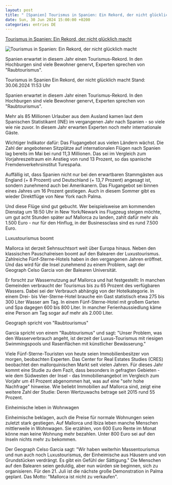 ```yaml
---
layout: post
title: " [Spanien] Tourismus in Spanien: Ein Rekord, der nicht glücklich macht"
date: Sun, 30 Jun 2024 15:00:00 +0200
categories: entries DE
---
```

[Tourismus in Spanien: Ein Rekord, der nicht glücklich macht](https://www.tagesschau.de/ausland/europa/spanien-tourismus-overtourism-100.html)

![Tourismus in Spanien: Ein Rekord, der nicht glücklich macht](https://images.tagesschau.de/image/1b4f0ee8-4669-4859-b5cd-d033f4c55dd2/AAABkGiO6VI/AAABjwnlFvA/16x9-1280/spanien-tourismus-110.jpg)

Spanien erwartet in diesem Jahr einen Tourismus-Rekord. In den Hochburgen sind viele Bewohner genervt, Experten sprechen von "Raubtourismus".

Tourismus in Spanien Ein Rekord, der nicht glücklich macht Stand: 30.06.2024 11:53 Uhr

Spanien erwartet in diesem Jahr einen Tourismus-Rekord. In den Hochburgen sind viele Bewohner genervt, Experten sprechen von "Raubtourismus".

Mehr als 85 Millionen Urlauber aus dem Ausland kamen laut dem Spanischen Statistikamt (INE) im vergangenen Jahr nach Spanien - so viele wie nie zuvor. In diesem Jahr erwarten Experten noch mehr internationale Gäste.

Wichtiger Indikator dafür: Das Flugangebot aus vielen Ländern wächst. Die Zahl der angebotenen Sitzplätze auf internationalen Flügen nach Spanien lag bereits im Mai bei rund 11,3 Millionen. Das sei im Vergleich zum Vorjahreszeitraum ein Anstieg von rund 13 Prozent, so das spanische Fremdenverkehrsinstitut Turespaña.

Auffällig ist, dass Spanien nicht nur bei den erwartbaren Stammgästen aus England (+ 8 Prozent) und Deutschland (+ 13,7 Prozent) angesagt ist, sondern zunehmend auch bei Amerikanern. Das Flugangebot sei binnen eines Jahres um 16 Prozent gestiegen. Auch in diesem Sommer gibt es wieder Direktflüge von New York nach Palma.

Und diese Flüge sind gut gebucht. Wer beispielsweise am kommenden Dienstag um 18:50 Uhr in New York/Newark ins Flugzeug steigen möchte, um gut acht Stunden später auf Mallorca zu landen, zahlt dafür mehr als 1.500 Euro - nur für den Hinflug, in der Businessclass sind es rund 7.500 Euro.

Luxustourismus boomt

Mallorca ist derzeit Sehnsuchtsort weit über Europa hinaus. Neben den klassischen Pauschalreisen boomt auf den Balearen der Luxustourismus. Zahlreiche Fünf-Sterne-Hotels haben in den vergangenen Jahren eröffnet. Und das wird für die Insel zunehmend zu einem Problem, sagt der Geograph Celso Garcia von der Balearen Universität.

Er forscht zur Wassernutzung auf Mallorca und hat festgestellt: In manchen Gemeinden verbraucht der Tourismus bis zu 65 Prozent des verfügbaren Wassers. Dabei sei der Verbrauch abhängig von der Hotelkategorie. In einem Drei- bis Vier-Sterne-Hotel brauche ein Gast statistisch etwa 275 bis 300 Liter Wasser am Tag. In einem Fünf-Sterne-Hotel mit großem Garten und Spa dagegen 600 bis 800 Liter. In mancher Ferienhaussiedlung käme eine Person am Tag sogar auf mehr als 2.000 Liter.

Geograph spricht von "Raubtourismus"

Garcia spricht von einem "Raubtourismus" und sagt: "Unser Problem, was den Wasserverbrauch angeht, ist derzeit der Luxus-Tourismus mit riesigen Swimmingspools und Rasenflächen mit künstlicher Bewässerung."

Viele Fünf-Sterne-Touristen von heute seien Immobilienbesitzer von morgen, beobachten Experten. Das Center for Real Estates Studies (CRES) beobachtet den mallorquinischen Markt seit vielen Jahren. Für dieses Jahr kommt eine Studie zu dem Fazit, dass besonders in gefragten Gebieten - wie dem Südwesten der Insel - das Immobilienangebot im Vergleich zum Vorjahr um 41 Prozent abgenommen hat, was auf eine "sehr hohe Nachfrage" hinweise. Wie beliebt Immobilien auf Mallorca sind, zeigt eine weitere Zahl der Studie: Deren Wertzuwachs betrage seit 2015 rund 55 Prozent.

Einheimische leben in Wohnwagen

Einheimische beklagen, auch die Preise für normale Wohnungen seien zuletzt stark gestiegen. Auf Mallorca und Ibiza leben manche Menschen mittlerweile in Wohnwagen. Sie erzählen, von 600 Euro Rente im Monat könne man keine Wohnung mehr bezahlen. Unter 800 Euro sei auf den Inseln nichts mehr zu bekommen.

Der Geograph Celso Garcia sagt: "Wir haben weiterhin Massentourismus und nun auch noch Luxustourismus, der Einheimische aus Häusern und von Grundstücken verdrängt. Es gibt ein Gefühl der Sättigung." Die Menschen auf den Balearen seien geduldig, aber nun würden sie beginnen, sich zu organisieren. Für den 21. Juli ist die nächste große Demonstration in Palma geplant. Das Motto: "Mallorca ist nicht zu verkaufen".

